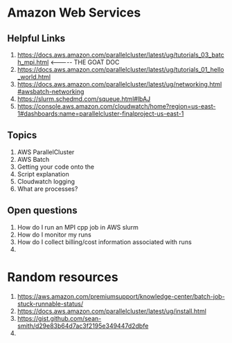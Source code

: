 # Amazon Web Services

## Helpful Links

1. https://docs.aws.amazon.com/parallelcluster/latest/ug/tutorials_03_batch_mpi.html <----- THE GOAT DOC
1. https://docs.aws.amazon.com/parallelcluster/latest/ug/tutorials_01_hello_world.html
1. https://docs.aws.amazon.com/parallelcluster/latest/ug/networking.html#awsbatch-networking
1. https://slurm.schedmd.com/squeue.html#lbAJ
1. https://console.aws.amazon.com/cloudwatch/home?region=us-east-1#dashboards:name=parallelcluster-finalproject-us-east-1 

## Topics

1. AWS ParallelCluster
1. AWS Batch
1. Getting your code onto the 
1. Script explanation
1. Cloudwatch logging
1. What are processes?

## Open questions

1. How do I run an MPI cpp job in AWS slurm
1. How do I monitor my runs
1. How do I collect billing/cost information associated with runs
1. 









# Random resources

1. https://aws.amazon.com/premiumsupport/knowledge-center/batch-job-stuck-runnable-status/
1. https://docs.aws.amazon.com/parallelcluster/latest/ug/install.html
1. https://gist.github.com/sean-smith/d29e83b64d7ac3f2195e349447d2dbfe 
1. 